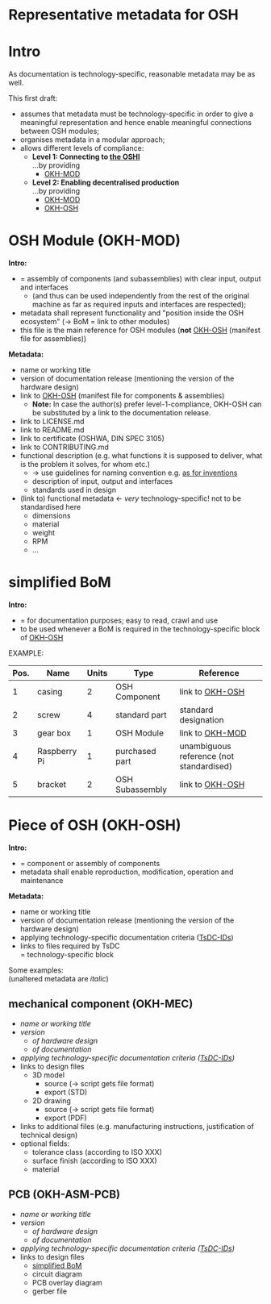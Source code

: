 Representative metadata for OSH
=

# Intro

As documentation is technology-specific, reasonable metadata may be as well. 

This first draft:
- assumes that metadata must be technology-specific in order to give a meaningful representation and hence enable meaningful connections between OSH modules;
- organises metadata in a modular approach;
- allows different levels of compliance:
  - **Level 1: Connecting to [the OSHI](README.md)**\
  …by providing
    - [OKH-MOD](#osh-module-okh-mod)
  - **Level 2: Enabling decentralised production**\
  …by providing
    - [OKH-MOD](#osh-module-okh-mod)
    - [OKH-OSH](#piece-of-osh-okh-osh)

# OSH Module (OKH-MOD)

**Intro:**

- = assembly of components (and subassemblies) with clear input, output and interfaces 
  - (and thus can be used independently from the rest of the original machine as far as required inputs and interfaces are respected);
- metadata shall represent functionality and "position inside the OSH ecosystem" (→ BoM = link to other modules)
- this file is the main reference for OSH modules (**not** [OKH-OSH](#piece-of-osh-okh-osh) (manifest file for assemblies))

**Metadata:**

- name or working title
- version of documentation release (mentioning the version of the hardware design)
- link to [OKH-OSH](#piece-of-osh-okh-osh) (manifest file for components & assemblies)
  - **Note:** In case the author(s) prefer level-1-compliance, OKH-OSH can be substituted by a link to the documentation release.
- link to LICENSE.md
- link to README.md
- link to certificate (OSHWA, DIN SPEC 3105)
- link to CONTRIBUTING.md
- functional description (e.g. what functions it is supposed to deliver, what is the problem it solves, for whom etc.)
    - → use guidelines for naming convention e.g. [as for inventions](https://www.wipo.int/export/sites/www/standards/en/pdf/03-15-01.pdf)
    - description of input, output and interfaces
  - standards used in design
- (link to) functional metadata ← _very_ technology-specific! not to be standardised here
  - dimensions
  - material
  - weight
  - RPM
  - …

# simplified BoM

**Intro:**

- = for documentation purposes; easy to read, crawl and use
- to be used whenever a BoM is required in the technology-specific block of [OKH-OSH](#piece-of-osh-okh-osh)

EXAMPLE:

| Pos. | Name         | Units | Type            | Reference                                 |
|------|--------------|-------|-----------------|-------------------------------------------|
| 1    | casing       | 2     | OSH Component   | link to [OKH-OSH](#piece-of-osh-okh-osh)  |
| 2    | screw        | 4     | standard part   | standard designation                      |
| 3    | gear box     | 1     | OSH Module      | link to [OKH-MOD](#osh-module-okh-mod)    |
| 4    | Raspberry Pi | 1     | purchased part  | unambiguous reference (not standardised)  |
| 5    | bracket      | 2     | OSH Subassembly | link to [OKH-OSH](#piece-of-osh-okh-osh)  |

# Piece of OSH (OKH-OSH)

**Intro:**

- = component or assembly of components
- metadata shall enable reproduction, modification, operation and maintenance

**Metadata:**

- name or working title
- version of documentation release (mentioning the version of the hardware design)
- applying technology-specific documentation criteria ([TsDC-IDs](https://gitlab.com/OSEGermany/oh-tsdc/-/blob/master/TsDC-DB-print.md))
- links to files required by TsDC\
= technology-specific block

Some examples:\
(unaltered metadata are *italic*)

## mechanical component (OKH-MEC)

- *name or working title*
- *version*
  - *of hardware design*
  - *of documentation*
- *applying technology-specific documentation criteria ([TsDC-IDs](https://gitlab.com/OSEGermany/oh-tsdc/-/blob/master/TsDC-DB-print.md))*
- links to design files
    - 3D model
        - source (→ script gets file format)
        - export (STD)
    - 2D drawing
        - source (→ script gets file format)
        - export (PDF)
- links to additional files (e.g. manufacturing instructions, justification of technical design)
- optional fields:
  - tolerance class (according to ISO XXX)
  - surface finish (according to ISO XXX)
  - material

## PCB (OKH-ASM-PCB)

- *name or working title*
- *version*
  - *of hardware design*
  - *of documentation*
- *applying technology-specific documentation criteria ([TsDC-IDs](https://gitlab.com/OSEGermany/oh-tsdc/-/blob/master/TsDC-DB-print.md))*
- links to design files
  - [simplified BoM](#simplified-bom)
  - circuit diagram
  - PCB overlay diagram
  - gerber file
